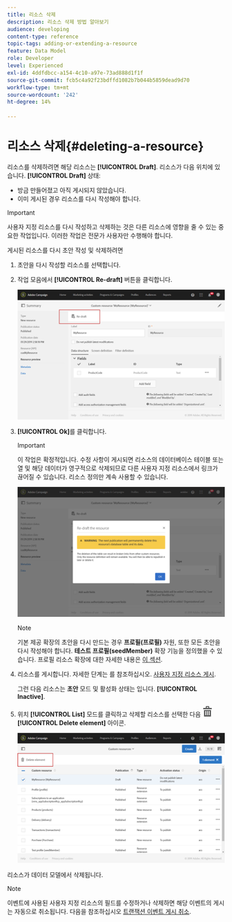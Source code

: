 ```yaml
---
title: 리소스 삭제
description: 리소스 삭제 방법 알아보기
audience: developing
content-type: reference
topic-tags: adding-or-extending-a-resource
feature: Data Model
role: Developer
level: Experienced
exl-id: 4ddfdbcc-a154-4c10-a97e-73ad888d1f1f
source-git-commit: fcb5c4a92f23bdffd1082b7b044b5859dead9d70
workflow-type: tm+mt
source-wordcount: '242'
ht-degree: 14%

---
```


# 리소스 삭제{#deleting-a-resource}

리소스를 삭제하려면 해당 리소스는 **[!UICONTROL Draft]**. 리소스가 다음 위치에 있습니다. **[!UICONTROL Draft]** 상태:

* 방금 만들어졌고 아직 게시되지 않았습니다.
* 이미 게시된 경우 리소스를 다시 작성해야 합니다.

>[!IMPORTANT]
>
>사용자 지정 리소스를 다시 작성하고 삭제하는 것은 다른 리소스에 영향을 줄 수 있는 중요한 작업입니다. 이러한 작업은 전문가 사용자만 수행해야 합니다.

게시된 리소스를 다시 초안 작성 및 삭제하려면

1. 초안을 다시 작성할 리소스를 선택합니다.
1. 작업 모음에서 **[!UICONTROL Re-draft]** 버튼을 클릭합니다.

   ![](assets/schema_extension_uc26.png)

1. **[!UICONTROL Ok]**&#x200B;를 클릭합니다.

   >[!IMPORTANT]
   >
   >이 작업은 확정적입니다. 수정 사항이 게시되면 리소스의 데이터베이스 테이블 또는 열 및 해당 데이터가 영구적으로 삭제되므로 다른 사용자 지정 리소스에서 링크가 끊어질 수 있습니다. 리소스 정의만 계속 사용할 수 있습니다.

   ![](assets/schema_extension_uc27.png)

   >[!NOTE]
   >
   >기본 제공 확장의 초안을 다시 만드는 경우 **프로필(프로필)** 자원, 또한 모든 초안을 다시 작성해야 합니다. **테스트 프로필(seedMember)** 확장 기능을 정의했을 수 있습니다. 프로필 리소스 확장에 대한 자세한 내용은 [이 섹션](../../developing/using/extending-the-profile-resource-with-a-new-field.md).

1. 리소스를 게시합니다. 자세한 단계는 를 참조하십시오. [사용자 지정 리소스 게시](../../developing/using/updating-the-database-structure.md#publishing-a-custom-resource).

   그런 다음 리소스는 **초안** 모드 및 활성화 상태는 입니다. **[!UICONTROL Inactive]**.

1. 위치 **[!UICONTROL List]** 모드를 클릭하고 삭제할 리소스를 선택한 다음 ![](assets/delete_darkgrey-24px.png) **[!UICONTROL Delete element]** 아이콘.

   ![](assets/schema_extension_uc28.png)

리소스가 데이터 모델에서 삭제됩니다.

>[!NOTE]
>
>이벤트에 사용된 사용자 지정 리소스의 필드를 수정하거나 삭제하면 해당 이벤트의 게시는 자동으로 취소됩니다. 다음을 참조하십시오 [트랜잭션 이벤트 게시 취소](../../channels/using/publishing-transactional-event.md#unpublishing-an-event).
